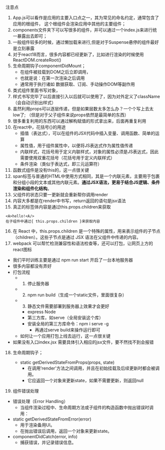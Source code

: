 注意点
1. App.js可以看作是应用的主要入口点之一，其为常见的命名约定，通常包含了应用的根组件，
这个根组件会渲染应用中其他的主要组件；
2. components文件夹下可以写很多的组件，并可以通过一个index.js来进行统一暴露出去即可；
3. 一般组件较多的时候，通过懒加载来进行,但是对于Suspense悬停的组件最好是立刻暴露
4. 对于react18而言，很多内容都已经更新了，比如进行渲染的时候使用ReactDOM.createRoot()
5. 生命周期钩子componentDidMount；
    - 在组件被挂载到DOM之后立即调用，
    - 也就是说：在第一次渲染之后调用
    - 通常用于执行诸如 数据获取、订阅、手动操作DOM等副作用
6. 类式组件里面书写对象，
7. 样式书写完毕了以后直接引入以后就可以使用了，因为对外定义了className（会自动识别出样式）
8. 虽然利用props可以逐层传递，但是如果层数太多怎么办？一个个写上去太low了; （但是对于父子组件来说props依然是最简单的东西）
9. 很多重复利用的东西可以通过解构赋值的形式拿出来，后面再重复利用
10. 在react中，花括号{}的用途
    - 插值（表达式），可以在组件的JSX代码中插入变量、调用函数、简单的运算
    - 属性值，用于组件属性中，以便将JS表达式作为属性值传递
    - 内联样式，花括号用于定义内联样式，对象的属性必须是JS表达式，因此需要使用双重花括号（花括号用于定义内联样式）
    - 条件渲染（类似于表达式，即三元运算符）
11. 函数式组件是没有this的，这一点很关键
12. span标签与普通的HTML中使用方式相同，其是一个内联元素，主要用于包裹和分组小段的文本或其他内联元素。**通过JSX语法，更易于结合JS逻辑、条件渲染和组件化结构**。
13. 父组件的状态只要一更新就会重新帮你调用render
14. 内容大多都是在render中书写，return返回的语句是jsx语法
15. 真正的标签体内容是通过this.props.children来获取
```
<A>hello!<A/>
在子组件中通过{ this.props.children }来获取内容
```
16. 在 React 中，this.props.children 是一个特殊的属性，用来表示组件的子节点（children）。这些子节点是通过 JSX 语法在父组件中传递的内容。
17. webpack 可以帮忙检测兼容性和语法检查等，还可以打包，让网页上方的react图标
- 我们平时训练主要是通过 npm run start 开启了一台本地服务器
- 很多内容都没有弄好
- 打包流程
    - 1. 停止服务器
    - 2. npm run build（生成一个static文件，里面很复杂）
    - 3. 静态文件需要部署到服务器上效果才会更好
        - express Node
        - 第三方库，如serve（全局安装这个库）
        - 安装全局的第三方库命令：npm i serve -g
            - 再通过serve build来操作运行即可
    - 如何让一个应用打包上线去运行，这一点很关键
- 如果没有入口index.jsx 需要具体引入相应的jsx文件，要不然找不到会报错
18. 生命周期钩子；
    - static getDerivedStateFromProps(props, state)
        - 在调用'render'方法之间调用，并且在初始挂载及后续更新时都会被调用。
        - 它应返回一个对象来更新state，如果不需要更新，则返回null

19. 组件错误处理
- 错误处理（Error Handling）
    - 当组件渲染过程中、生命周期方法或子组件的构造函数中抛出错误时调用：
- static getDerivedStateFromError(error)
    - 用于渲染备用UI。
    - 在抛出错误后调用，返回一个对象来更新state。
- componentDidCatch(error, info)
    - 捕获错误，并记录错误信息。